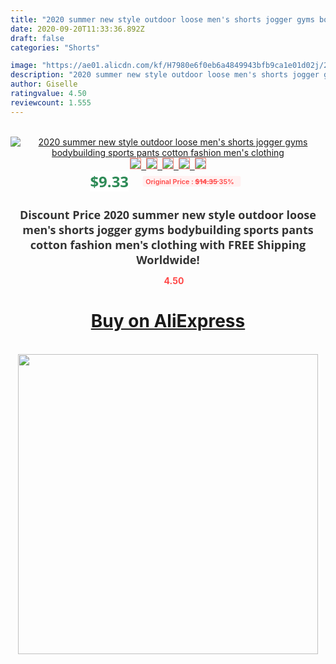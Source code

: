 ```yaml
---
title: "2020 summer new style outdoor loose men's shorts jogger gyms bodybuilding sports pants cotton fashion men's clothing"
date: 2020-09-20T11:33:36.892Z
draft: false
categories: "Shorts"

image: "https://ae01.alicdn.com/kf/H7980e6f0eb6a4849943bfb9ca1e01d02j/2020-summer-new-style-outdoor-loose-men-s-shorts-jogger-gyms-bodybuilding-sports-pants-cotton-fashion.jpg"
description: "2020 summer new style outdoor loose men's shorts jogger gyms bodybuilding sports pants cotton fashion men's clothing"
author: Giselle
ratingvalue: 4.50
reviewcount: 1.555
---
```

<br>
<div style="text-align: center;">
<a href="https://s.click.aliexpress.com/e/_Aohf0p" target="_blank" rel="nofollow noopener noreferrer"><img alt="2020 summer new style outdoor loose men's shorts jogger gyms bodybuilding sports pants cotton fashion men's clothing" class="magnifier-image" src="https://ae01.alicdn.com/kf/H7980e6f0eb6a4849943bfb9ca1e01d02j/2020-summer-new-style-outdoor-loose-men-s-shorts-jogger-gyms-bodybuilding-sports-pants-cotton-fashion.jpg_640x640.jpg">
<br>
<img style="border:1px solid salmon" src="https://ae01.alicdn.com/kf/H7980e6f0eb6a4849943bfb9ca1e01d02j/2020-summer-new-style-outdoor-loose-men-s-shorts-jogger-gyms-bodybuilding-sports-pants-cotton-fashion.jpg_120x120.jpg">&nbsp;&nbsp;<img style="border:1px solid salmon" src="https://ae01.alicdn.com/kf/H805a97df3c79457bbf05b96672d9160dQ/2020-summer-new-style-outdoor-loose-men-s-shorts-jogger-gyms-bodybuilding-sports-pants-cotton-fashion.jpg_120x120.jpg">&nbsp;&nbsp;<img style="border:1px solid salmon" src="https://ae01.alicdn.com/kf/H50ece79a4d9942dd869bf6c380d03733C/2020-summer-new-style-outdoor-loose-men-s-shorts-jogger-gyms-bodybuilding-sports-pants-cotton-fashion.jpg_120x120.jpg">&nbsp;&nbsp;<img style="border:1px solid salmon" src="https://ae01.alicdn.com/kf/H4b7a43b493984f738dcffa2f1dab2b57Y/2020-summer-new-style-outdoor-loose-men-s-shorts-jogger-gyms-bodybuilding-sports-pants-cotton-fashion.jpg_120x120.jpg">&nbsp;&nbsp;<img style="border:1px solid salmon" src="https://ae01.alicdn.com/kf/Hbb6839c5b6584ef986251c5c221070d6T/2020-summer-new-style-outdoor-loose-men-s-shorts-jogger-gyms-bodybuilding-sports-pants-cotton-fashion.jpg_120x120.jpg"></a></div><br0>
<div style="text-align: center;"><span style="background-color: white; border: 0px; box-sizing: border-box; color: seagreen; display: inline-block; font-family: &quot;open sans&quot; , &quot;arial&quot; , &quot;helvetica&quot; , sans-serif , &quot;heiti&quot;; font-size: 24px; font-stretch: inherit; font-weight: 700; line-height: inherit; margin: 0px 10px 0px 0px; padding: 0px; vertical-align: middle;">$9.33 </span>
<span style="background: rgb(255 , 241 , 241); border-radius: 3px; border: 0px; box-sizing: border-box; color: #ff4747; display: inline-block; font-family: inherit; font-size: 12px; font-stretch: inherit; font-style: inherit; font-variant: inherit; font-weight: 600; line-height: inherit; margin: 0px; padding: 2px 5px; transform: scale(0.9); vertical-align: middle;">Original Price : <b style="text-decoration: line-through;">$14.35 </b> 35%&nbsp;&nbsp;</span></div>
<h1 style="color: #333333; display: inline-block; font-family: &quot;open sans&quot; , &quot;arial&quot; , &quot;helvetica&quot; , sans-serif , &quot;heiti&quot;; font-size: 18px; font-stretch: inherit; font-weight: 700; text-align: center;">Discount Price 2020 summer new style outdoor loose men's shorts jogger gyms bodybuilding sports pants cotton fashion men's clothing with FREE Shipping Worldwide!</h1>
<div style="color: #ff4747; text-align: center;">
<img src="https://4.bp.blogspot.com/-M0ZcTcb-5uY/XleCXlxnR4I/AAAAAAAAAEc/OrjgMkXV1oMQFaCRZj5HQwOCBcu3w1FegCPcBGAYYCw/s1600/star.png" style="height: 15px;">&nbsp;<b>4.50</b></div>
<div class="button_cont" align="center"><a class="buynow_a" href="https://s.click.aliexpress.com/e/_Aohf0p" target="_blank" rel="nofollow noopener noreferrer"><H1>Buy on AliExpress</H1></a></div><br>
<div class="separator" style="clear: both; text-align: center;">
<img src="https://lh3.googleusercontent.com/-pTy5HemUv9M/XlePHvY0dAI/AAAAAAAAAE4/0nX5iRUoIWY8eMW9Dpxeirr157OZliDIgCLcBGAsYHQ/s1600/badge.gif" width="480">
</div>
